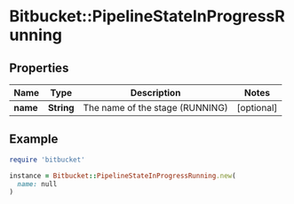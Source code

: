 # Bitbucket::PipelineStateInProgressRunning

## Properties

| Name | Type | Description | Notes |
| ---- | ---- | ----------- | ----- |
| **name** | **String** | The name of the stage (RUNNING) | [optional] |

## Example

```ruby
require 'bitbucket'

instance = Bitbucket::PipelineStateInProgressRunning.new(
  name: null
)
```

